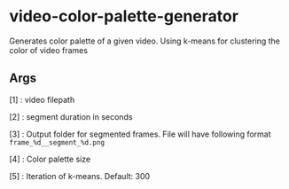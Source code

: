 # video-color-palette-generator

Generates color palette of a given video. Using k-means for clustering the color of video frames

## Args

[1] : video filepath

[2] : segment duration in seconds

[3] : Output folder for segmented frames. File will have following format `frame_%d__segment_%d.png`

[4] : Color palette size

[5] : Iteration of k-means. Default: 300

